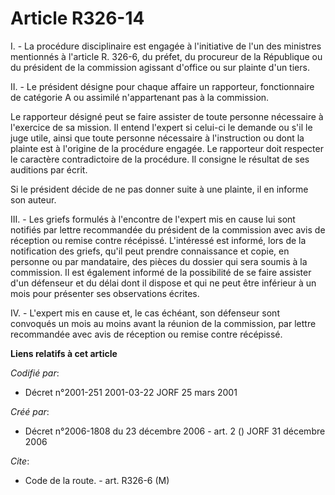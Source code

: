 # Article R326-14

I. - La procédure disciplinaire est engagée à l'initiative de l'un des ministres mentionnés à l'article R. 326-6, du préfet,
du procureur de la République ou du président de la commission agissant d'office ou sur plainte d'un tiers.

II. - Le président désigne pour chaque affaire un rapporteur, fonctionnaire de catégorie A ou assimilé n'appartenant pas à la
commission.

Le rapporteur désigné peut se faire assister de toute personne nécessaire à l'exercice de sa mission. Il entend l'expert si
celui-ci le demande ou s'il le juge utile, ainsi que toute personne nécessaire à l'instruction ou dont la plainte est à
l'origine de la procédure engagée. Le rapporteur doit respecter le caractère contradictoire de la procédure. Il consigne le
résultat de ses auditions par écrit.

Si le président décide de ne pas donner suite à une plainte, il en informe son auteur.

III. - Les griefs formulés à l'encontre de l'expert mis en cause lui sont notifiés par lettre recommandée du président de la
commission avec avis de réception ou remise contre récépissé. L'intéressé est informé, lors de la notification des griefs,
qu'il peut prendre connaissance et copie, en personne ou par mandataire, des pièces du dossier qui sera soumis à la
commission. Il est également informé de la possibilité de se faire assister d'un défenseur et du délai dont il dispose et qui
ne peut être inférieur à un mois pour présenter ses observations écrites.

IV. - L'expert mis en cause et, le cas échéant, son défenseur sont convoqués un mois au moins avant la réunion de la
commission, par lettre recommandée avec avis de réception ou remise contre récépissé.

**Liens relatifs à cet article**

_Codifié par_:

  - Décret n°2001-251 2001-03-22 JORF 25 mars 2001

_Créé par_:

  - Décret n°2006-1808 du 23 décembre 2006 - art. 2 () JORF 31 décembre 2006

_Cite_:

  - Code de la route. - art. R326-6 (M)
